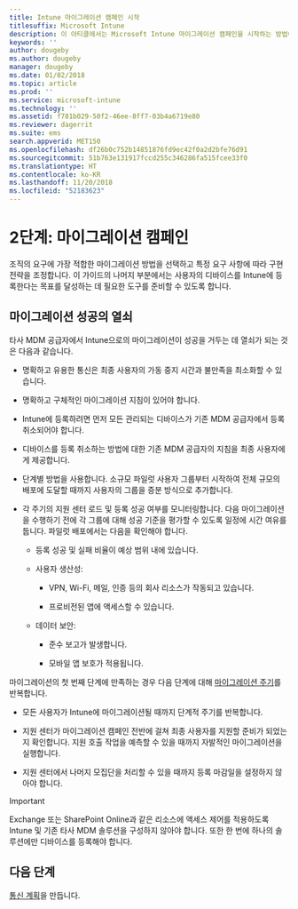 ```yaml
---
title: Intune 마이그레이션 캠페인 시작
titlesuffix: Microsoft Intune
description: 이 아티클에서는 Microsoft Intune 마이그레이션 캠페인을 시작하는 방법에 대한 지침을 제공합니다.
keywords: ''
author: dougeby
ms.author: dougeby
manager: dougeby
ms.date: 01/02/2018
ms.topic: article
ms.prod: ''
ms.service: microsoft-intune
ms.technology: ''
ms.assetid: f781b029-50f2-46ee-8ff7-03b4a6719e80
ms.reviewer: dagerrit
ms.suite: ems
search.appverid: MET150
ms.openlocfilehash: df26b0c752b14851876fd9ec42f0a2d2bfe76d91
ms.sourcegitcommit: 51b763e131917fccd255c346286fa515fcee33f0
ms.translationtype: HT
ms.contentlocale: ko-KR
ms.lasthandoff: 11/20/2018
ms.locfileid: "52183623"
---
```

# <a name="phase-2-migration-campaign"></a>2단계: 마이그레이션 캠페인

조직의 요구에 가장 적합한 마이그레이션 방법을 선택하고 특정 요구 사항에 따라 구현 전략을 조정합니다. 이 가이드의 나머지 부분에서는 사용자의 디바이스를 Intune에 등록한다는 목표를 달성하는 데 필요한 도구를 준비할 수 있도록 합니다.

## <a name="keys-to-a-successful-migration"></a>마이그레이션 성공의 열쇠

타사 MDM 공급자에서 Intune으로의 마이그레이션이 성공을 거두는 데 열쇠가 되는 것은 다음과 같습니다.

-   명확하고 유용한 통신은 최종 사용자의 가동 중지 시간과 불만족을 최소화할 수 있습니다.

-   명확하고 구체적인 마이그레이션 지침이 있어야 합니다.

-   Intune에 등록하려면 먼저 모든 관리되는 디바이스가 기존 MDM 공급자에서 등록 취소되어야 합니다.

-   디바이스를 등록 취소하는 방법에 대한 기존 MDM 공급자의 지침을 최종 사용자에게 제공합니다.

-   단계별 방법을 사용합니다. 소규모 파일럿 사용자 그룹부터 시작하여 전체 규모의 배포에 도달할 때까지 사용자의 그룹을 증분 방식으로 추가합니다.

-   각 주기의 지원 센터 로드 및 등록 성공 여부를 모니터링합니다. 다음 마이그레이션을 수행하기 전에 각 그룹에 대해 성공 기준을 평가할 수 있도록 일정에 시간 여유를 둡니다. 파일럿 배포에서는 다음을 확인해야 합니다.

    -   등록 성공 및 실패 비율이 예상 범위 내에 있습니다.

    -   사용자 생산성:

        -   VPN, Wi-Fi, 메일, 인증 등의 회사 리소스가 작동되고 있습니다.

        -   프로비전된 앱에 액세스할 수 있습니다.

    -   데이터 보안:

        -   준수 보고가 발생합니다.

        -   모바일 앱 보호가 적용됩니다.

마이그레이션의 첫 번째 단계에 만족하는 경우 다음 단계에 대해 [마이그레이션 주기](migration-guide-cycle.md)를 반복합니다.

-   모든 사용자가 Intune에 마이그레이션될 때까지 단계적 주기를 반복합니다.

-   지원 센터가 마이그레이션 캠페인 전반에 걸쳐 최종 사용자를 지원할 준비가 되었는지 확인합니다. 지원 호출 작업을 예측할 수 있을 때까지 자발적인 마이그레이션을 실행합니다.

-   지원 센터에서 나머지 모집단을 처리할 수 있을 때까지 등록 마감일을 설정하지 않아야 합니다.

> [!IMPORTANT]
> Exchange 또는 SharePoint Online과 같은 리소스에 액세스 제어를 적용하도록 Intune 및 기존 타사 MDM 솔루션을 구성하지 않아야 합니다. 또한 한 번에 하나의 솔루션에만 디바이스를 등록해야 합니다.

## <a name="next-steps"></a>다음 단계

[통신 계획](migration-guide-communication-plan.md)을 만듭니다.
